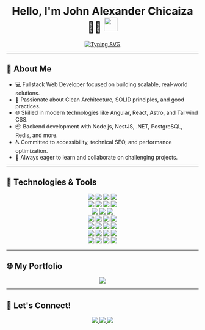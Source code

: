 <h1 align="center"><b>Hello, I'm John Alexander Chicaiza 👨‍💻</b> <img src="https://media.giphy.com/media/hvRJCLFzcasrR4ia7z/giphy.gif" width="35"></h1>

<p align="center">
  <a href="https://github.com/DenverCoder1/readme-typing-svg">
    <img src="https://readme-typing-svg.herokuapp.com?font=Fira+Code&color=00F2FF&size=22&center=true&vCenter=true&width=800&height=60&lines=Fullstack+Developer+with+5+years+of+experience;Frontend+%7C+Backend+%7C+Light+DevOps;I+build+modern+and+scalable+solutions+🚀" alt="Typing SVG" />
  </a>
</p>

---

## 📌 About Me

- 💻 Fullstack Web Developer focused on building scalable, real-world solutions.
- 🧠 Passionate about Clean Architecture, SOLID principles, and good practices.
- 🌐 Skilled in modern technologies like Angular, React, Astro, and Tailwind CSS.
- 📦 Backend development with Node.js, NestJS, .NET, PostgreSQL, Redis, and more.
- ♿️ Committed to accessibility, technical SEO, and performance optimization.
- 🚀 Always eager to learn and collaborate on challenging projects.

---

## 🚀 Technologies & Tools

<p align="center">

<!-- Languages -->
<img src="https://img.shields.io/badge/JavaScript-F7DF1E.svg?style=for-the-badge&logo=javascript&logoColor=black"/>
<img src="https://img.shields.io/badge/TypeScript-3178C6.svg?style=for-the-badge&logo=typescript&logoColor=white"/>
<img src="https://img.shields.io/badge/Java-ED8B00.svg?style=for-the-badge&logo=openjdk&logoColor=white"/>
<img src="https://img.shields.io/badge/C%23-512BD4.svg?style=for-the-badge&logo=csharp&logoColor=white"/>

<!-- Frontend Frameworks -->
<br/>
<img src="https://img.shields.io/badge/Angular-DD0031.svg?style=for-the-badge&logo=angular&logoColor=white"/>
<img src="https://img.shields.io/badge/React-20232A.svg?style=for-the-badge&logo=react&logoColor=61DAFB"/>
<img src="https://img.shields.io/badge/Vue-42B883.svg?style=for-the-badge&logo=vue.js&logoColor=white"/>
<img src="https://img.shields.io/badge/Astro-FF5D01.svg?style=for-the-badge&logo=astro&logoColor=white"/>

<!-- Styling -->
<br/>
<img src="https://img.shields.io/badge/HTML5-E34F26.svg?style=for-the-badge&logo=html5&logoColor=white"/>
<img src="https://img.shields.io/badge/CSS3-1572B6.svg?style=for-the-badge&logo=css3&logoColor=white"/>
<img src="https://img.shields.io/badge/Tailwind-06B6D4.svg?style=for-the-badge&logo=tailwindcss&logoColor=white"/>

<!-- Backend -->
<br/>
<img src="https://img.shields.io/badge/Node.js-339933.svg?style=for-the-badge&logo=node.js&logoColor=white"/>
<img src="https://img.shields.io/badge/Express.js-000000.svg?style=for-the-badge&logo=express&logoColor=white"/>
<img src="https://img.shields.io/badge/NestJS-E0234E.svg?style=for-the-badge&logo=nestjs&logoColor=white"/>
<img src="https://img.shields.io/badge/.NET-512BD4.svg?style=for-the-badge&logo=dotnet&logoColor=white"/>

<!-- Databases -->
<br/>
<img src="https://img.shields.io/badge/PostgreSQL-4169E1.svg?style=for-the-badge&logo=postgresql&logoColor=white"/>
<img src="https://img.shields.io/badge/MySQL-4479A1.svg?style=for-the-badge&logo=mysql&logoColor=white"/>
<img src="https://img.shields.io/badge/SQL%20Server-CC2927.svg?style=for-the-badge&logo=microsoft-sql-server&logoColor=white"/>
<img src="https://img.shields.io/badge/SQLite-003B57.svg?style=for-the-badge&logo=sqlite&logoColor=white"/>

<!-- DevOps / Tools -->
<br/>
<img src="https://img.shields.io/badge/Docker-2496ED.svg?style=for-the-badge&logo=docker&logoColor=white"/>
<img src="https://img.shields.io/badge/Git-F05032.svg?style=for-the-badge&logo=git&logoColor=white"/>
<img src="https://img.shields.io/badge/GitHub-181717.svg?style=for-the-badge&logo=github&logoColor=white"/>
<img src="https://img.shields.io/badge/Visual%20Studio%20Code-007ACC.svg?style=for-the-badge&logo=visual-studio-code&logoColor=white"/>

<!-- Deployment -->
<br/>
<img src="https://img.shields.io/badge/Netlify-00C7B7.svg?style=for-the-badge&logo=netlify&logoColor=white"/>
<img src="https://img.shields.io/badge/Vercel-000000.svg?style=for-the-badge&logo=vercel&logoColor=white"/>
<img src="https://img.shields.io/badge/Railway-000000.svg?style=for-the-badge&logo=railway&logoColor=white"/>
<img src="https://img.shields.io/badge/Firebase-FFCA28.svg?style=for-the-badge&logo=firebase&logoColor=black"/>

</p>

---

## 🌐 My Portfolio

<p align="center">
  <a href="https://portfolio-john-chicaiza.netlify.app/" target="_blank">
    <img src="https://img.shields.io/badge/Portfolio-%2300C896?style=for-the-badge&logo=netlify&logoColor=white" />
  </a>
</p>

---

## 🤝 Let's Connect!

<p align="center">
  <a href="mailto:jachicaiza@outlook.com">
    <img src="https://img.shields.io/badge/Outlook-jachicaiza@outlook.com-0078D4?style=for-the-badge&logo=microsoft-outlook&logoColor=white" />
  </a>
  <a href="https://www.linkedin.com/in/jachicaizag92/">
    <img src="https://img.shields.io/badge/LinkedIn-John%20Chicaiza-blue?style=for-the-badge&logo=linkedin&logoColor=white">
  </a>
  <a href="https://github.com/JohnAchicaizaG">
    <img src="https://img.shields.io/badge/GitHub-JohnAchicaizaG-black?style=for-the-badge&logo=github&logoColor=white">
  </a>
</p>
